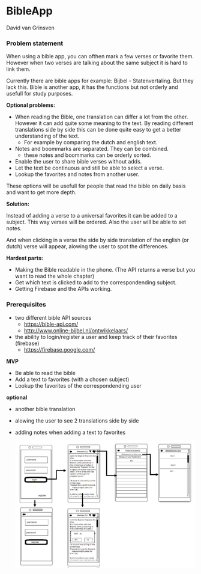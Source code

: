 # BibleApp
David van Grinsven

### Problem statement
When using a bible app, you can ofthen mark a few verses or favorite them.
However when two verses are talking about the same subject it is hard to link them.

Currently there are bible apps for example: Bijbel - Statenvertaling.
But they lack this.
Bible is another app, it has the functions but not orderly and usefull for study purposes.

__Optional problems:__

* When reading the Bible, one translation can differ a lot from the other. However it can add quite some meaning to the text.
By reading different translations side by side this can be done quite easy to get a better understanding of the text. 
  * For example by comparing the dutch and english text.
* Notes and boommarks are separated. They can be combined.
  * these notes and boommarks can be orderly sorted.
* Enable the user to share bible verses without adds.
* Let the text be continuous and still be able to select a verse.
* Lookup the favorites and notes from another user.

These options will be usefull for people that read the bible on daily basis and want to get more depth.

__Solution:__

Instead of adding a verse to a universal favorites it can be added to a subject. This way verses will be ordered.
Also the user will be able to set notes.

And when clicking in a verse the side by side translation of the english (or dutch) verse will appear, alowing the user to spot the differences.

__Hardest parts:__
* Making the Bible readable in the phone. (The API returns a verse but you want to read the whole chapter)
* Get which text is clicked to add to the correspondending subject.
* Getting Firebase and the APIs working.


### Prerequisites
* two different bible API sources
  * https://bible-api.com/
  * http://www.online-bijbel.nl/ontwikkelaars/
* the ability to login/register a user and keep track of their favorites (firebase)
  * https://firebase.google.com/
  

__MVP__
* Be able to read the bible
* Add a text to favorites (with a chosen subject)
* Lookup the favorites of the correspondending user

__optional__ 
* another bible translation
* alowing the user to see 2 translations side by side
* adding notes when adding a text to favorites


  ![draft](/doc/draft.jpg)

